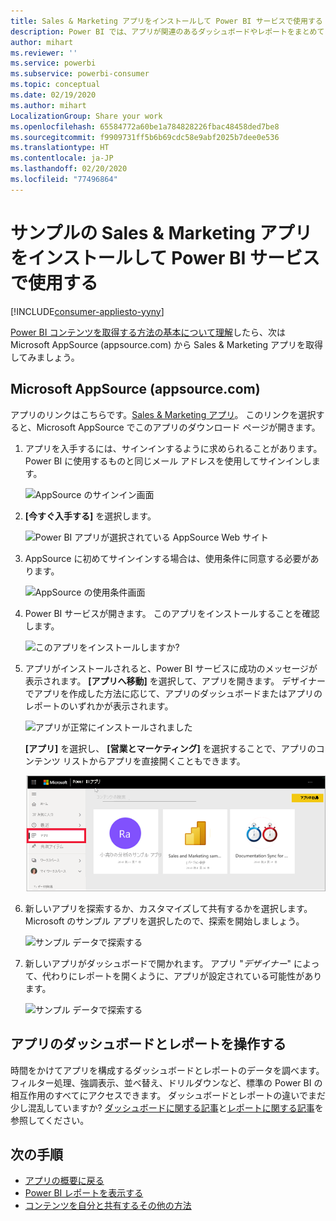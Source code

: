 ```yaml
---
title: Sales & Marketing アプリをインストールして Power BI サービスで使用する
description: Power BI では、アプリが関連のあるダッシュボードやレポートをまとめて 1 つの場所に表示します。 AppSource から Sales & Marketing アプリをインストールします。
author: mihart
ms.reviewer: ''
ms.service: powerbi
ms.subservice: powerbi-consumer
ms.topic: conceptual
ms.date: 02/19/2020
ms.author: mihart
LocalizationGroup: Share your work
ms.openlocfilehash: 65584772a60be1a784828226fbac48458ded7be8
ms.sourcegitcommit: f9909731ff5b6b69cdc58e9abf2025b7dee0e536
ms.translationtype: HT
ms.contentlocale: ja-JP
ms.lasthandoff: 02/20/2020
ms.locfileid: "77496864"
---
```

# <a name="install-and-use-the-sample-sales-and-marketing-app-in-the-power-bi-service"></a>サンプルの Sales & Marketing アプリをインストールして Power BI サービスで使用する

[!INCLUDE[consumer-appliesto-yyny](../includes/consumer-appliesto-yyny.md)]

[Power BI コンテンツを取得する方法の基本について理解](end-user-app-view.md)したら、次は Microsoft AppSource (appsource.com) から Sales & Marketing アプリを取得してみましょう。 


## <a name="microsoft-appsource-appsourcecom"></a>Microsoft AppSource (appsource.com)
アプリのリンクはこちらです。[Sales & Marketing アプリ](https://appsource.microsoft.com/product/power-bi/microsoft-retail-analysis-sample.salesandmarketingsample?tab=Overview)。 このリンクを選択すると、Microsoft AppSource でこのアプリのダウンロード ページが開きます。 

1. アプリを入手するには、サインインするように求められることがあります。 Power BI に使用するものと同じメール アドレスを使用してサインインします。 

    ![AppSource のサインイン画面  ](./media/end-user-app-marketing/power-bi-sign-in.png)

2. **[今すぐ入手する]** を選択します。 

    ![Power BI アプリが選択されている AppSource Web サイト  ](./media/end-user-app-marketing/power-bi-get-now.png)


3. AppSource に初めてサインインする場合は、使用条件に同意する必要があります。 

    ![AppSource の使用条件画面  ](./media/end-user-app-marketing/power-bi-term.png)


4. Power BI サービスが開きます。 このアプリをインストールすることを確認します。

    ![このアプリをインストールしますか?  ](./media/end-user-apps/power-bi-app-install.png)

5. アプリがインストールされると、Power BI サービスに成功のメッセージが表示されます。 **[アプリへ移動]** を選択して、アプリを開きます。 デザイナーでアプリを作成した方法に応じて、アプリのダッシュボードまたはアプリのレポートのいずれかが表示されます。

    ![アプリが正常にインストールされました ](./media/end-user-apps/power-bi-app-ready.png)

    **[アプリ]** を選択し、 **[営業とマーケティング]** を選択することで、アプリのコンテンツ リストからアプリを直接開くこともできます。

    ![Power BI のアプリ](./media/end-user-apps/power-bi-apps.png)


6. 新しいアプリを探索するか、カスタマイズして共有するかを選択します。 Microsoft のサンプル アプリを選択したので、探索を開始しましょう。 

    ![サンプル データで探索する](./media/end-user-apps/power-bi-explore.png)

7.  新しいアプリがダッシュボードで開かれます。 アプリ "*デザイナー*" によって、代わりにレポートを開くように、アプリが設定されている可能性があります。  

    ![サンプル データで探索する](./media/end-user-apps/power-bi-new-app.png)




## <a name="interact-with-the-dashboards-and-reports-in-the-app"></a>アプリのダッシュボードとレポートを操作する
時間をかけてアプリを構成するダッシュボードとレポートのデータを調べます。 フィルター処理、強調表示、並べ替え、ドリルダウンなど、標準の Power BI の相互作用のすべてにアクセスできます。  ダッシュボードとレポートの違いでまだ少し混乱していますか?  [ダッシュボードに関する記事](end-user-dashboards.md)と[レポートに関する記事](end-user-reports.md)を参照してください。  




## <a name="next-steps"></a>次の手順
* [アプリの概要に戻る](end-user-apps.md)
* [Power BI レポートを表示する](end-user-report-open.md)
* [コンテンツを自分と共有するその他の方法](end-user-shared-with-me.md)
